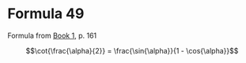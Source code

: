 # Formula 49

Formula from [Book 1](../Buch1.md), p. 161

```math
\cot{\frac{\alpha}{2}} = \frac{\sin{\alpha}}{1 - \cos{\alpha}}
```
